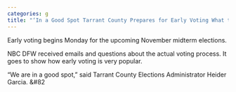 ```yaml
---
categories: g
title: "‘In a Good Spot Tarrant County Prepares for Early Voting What to Expect"
---
```


Early voting begins Monday for the upcoming November midterm elections.



NBC DFW received emails and questions about the actual voting process. It goes to show how early voting is very popular.



&#8220;We are in a good spot,&#8221; said Tarrant County Elections Administrator Heider Garcia. &#82